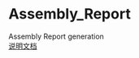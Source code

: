 # Assembly_Report
Assembly Report generation</br>
[说明文档](http://note.youdao.com/noteshare?id=9b71054a703e9a244d00fd344106c2c5&sub=74B957EC780D43F497188D5C0EF19E89)

